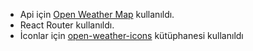 * Api için [Open Weather Map](https://openweathermap.org/api) kullanıldı. 
* React Router kullanıldı.
* İconlar için [open-weather-icons](https://github.com/isneezy/open-weather-icons) kütüphanesi kullanıldı
